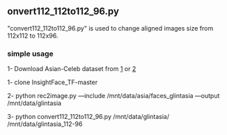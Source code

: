 ## onvert112_112to112_96.py
"convert112_112to112_96.py" is used to change aligned images size from 112x112 to 112x96.

### simple usage

1- Download Asian-Celeb dataset from [1](https://github.com/deepinsight/insightface/wiki/Dataset-Zoo) or [2](https://www.dropbox.com/s/5cd1ppfqprjluaq/faces_glintasia.zip?dl=0)

1- clone InsightFace_TF-master

2- python rec2image.py —include /mnt/data/asia/faces_glintasia —output /mnt/data/glintasia

3- python convert112_112to112_96.py /mnt/data/glintasia/ /mnt/data/glintasia_112-96
